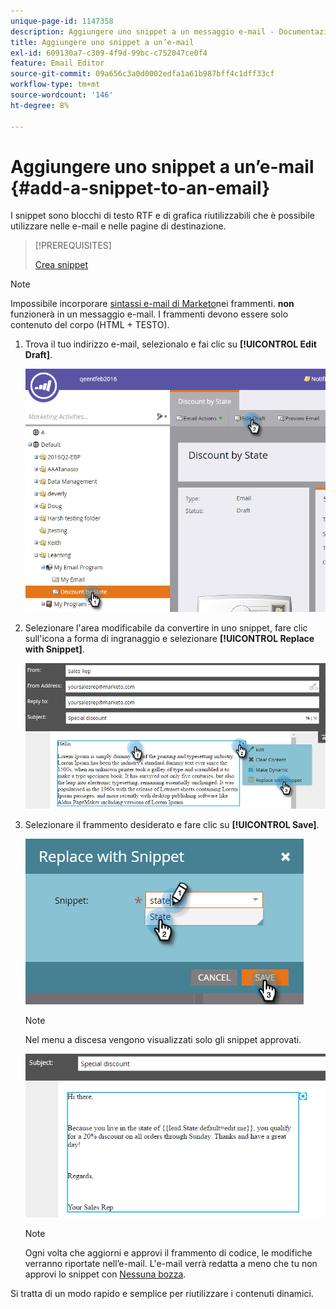 ```yaml
---
unique-page-id: 1147358
description: Aggiungere uno snippet a un messaggio e-mail - Documentazione di Marketo - Documentazione del prodotto
title: Aggiungere uno snippet a un’e-mail
exl-id: 609130a7-c309-4f9d-99bc-c752047ce0f4
feature: Email Editor
source-git-commit: 09a656c3a0d0002edfa1a61b987bff4c1dff33cf
workflow-type: tm+mt
source-wordcount: '146'
ht-degree: 8%

---
```


# Aggiungere uno snippet a un’e-mail {#add-a-snippet-to-an-email}

I snippet sono blocchi di testo RTF e di grafica riutilizzabili che è possibile utilizzare nelle e-mail e nelle pagine di destinazione.

>[!PREREQUISITES]
>
>[Crea snippet](/help/marketo/product-docs/personalization/segmentation-and-snippets/snippets/create-a-snippet.md)

>[!NOTE]
>
>Impossibile incorporare [sintassi e-mail di Marketo](/help/marketo/product-docs/email-marketing/general/email-editor-2/email-template-syntax.md)nei frammenti. **non** funzionerà in un messaggio e-mail. I frammenti devono essere solo contenuto del corpo (HTML + TESTO).

1. Trova il tuo indirizzo e-mail, selezionalo e fai clic su **[!UICONTROL Edit Draft]**.

   ![](assets/one-2.png)

1. Selezionare l&#39;area modificabile da convertire in uno snippet, fare clic sull&#39;icona a forma di ingranaggio e selezionare **[!UICONTROL Replace with Snippet]**.

   ![](assets/two-2.png)

1. Selezionare il frammento desiderato e fare clic su **[!UICONTROL Save]**.

   ![](assets/three-1.png)

   >[!NOTE]
   >
   >Nel menu a discesa vengono visualizzati solo gli snippet approvati.

   ![](assets/four.png)

   >[!NOTE]
   >
   >Ogni volta che aggiorni e approvi il frammento di codice, le modifiche verranno riportate nell’e-mail. L&#39;e-mail verrà redatta a meno che tu non approvi lo snippet con [Nessuna bozza](/help/marketo/product-docs/administration/users-and-roles/enable-no-draft-for-snippets.md).

Si tratta di un modo rapido e semplice per riutilizzare i contenuti dinamici.
